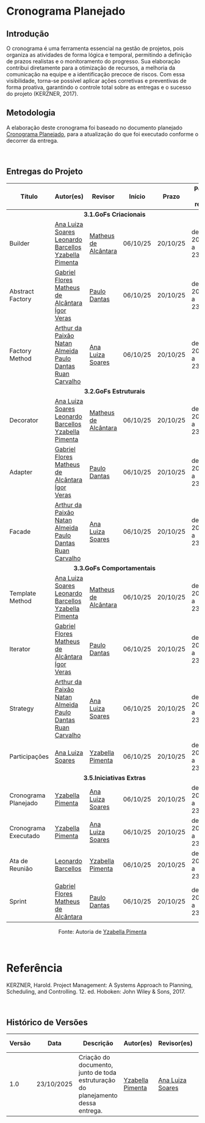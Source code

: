 # Cronograma Planejado

## Introdução

O cronograma é uma ferramenta essencial na gestão de projetos, pois organiza as atividades de forma lógica e temporal, permitindo a definição de prazos realistas e o monitoramento do progresso. Sua elaboração contribui diretamente para a otimização de recursos, a melhoria da comunicação na equipe e a identificação precoce de riscos. Com essa visibilidade, torna-se possível aplicar ações corretivas e preventivas de forma proativa, garantindo o controle total sobre as entregas e o sucesso do projeto (KERZNER, 2017).


## Metodologia

A elaboração deste cronograma foi baseado no documento planejado [Cronograma Planejado](./3.5.1.1CronogramaPlanejado.md), para a atualização do que foi executado conforme o decorrer da entrega.

<br>

## Entregas do Projeto
<div>
  <center>
  <table>
    <thead>
      <tr>
        <th>Título</th>
        <th>Autor(es)</th>
        <th>Revisor</th>
        <th>Início</th>
        <th>Prazo</th>
        <th>Período de revisão</th>
      </tr>
    </thead>
    <tbody>
      <tr>
        <td colspan="6"><center><strong>3.1.GoFs Criacionais</strong></center></td>
      </tr>
      <tr>
         <td>Builder</td>
            <td>
               <a href="https://github.com/Ana-Luiza-SC">Ana Luiza Soares</a>
               <br>
               <a href="https://github.com/oyLeonardo">Leonardo Barcellos</a>
               <br>
               <a href="https://github.com/redjsun">Yzabella Pimenta</a>
            </td>
            <td>
               <a href="https://github.com/matheusdealcantara">Matheus de Alcântara</a>
            </td>
            <td>06/10/25</td>
            <td>20/10/25</td>
            <td>de 20/10/25 a 23/10/25</td>
      </tr>
      <tr>
         <td>Abstract Factory</td>
            <td>
               <a href="https://github.com/Gabrielfcoelho">Gabriel Flores</a>
               <br>
               <a href="https://github.com/matheusdealcantara">Matheus de Alcântara</a>
               <br>
               <a href="https://github.com/igorvdaniel">Ígor Veras</a>
            </td>
             <td>
               <a href="https://github.com/Nanashii76">Paulo Dantas</a>
            </td>
            <td>06/10/25</td>
            <td>20/10/25</td>
            <td>de 20/10/25 a 23/10/25</td>
      </tr>
      <tr>
         <td>Factory Method</td>
            <td>
               <a href="https://github.com/arthur-augusto">Arthur da Paixão</a>
               <br>
               <a href="https://github.com/natanalmeida03">Natan Almeida</a>
               <br>
               <a href="https://github.com/Nanashii76">Paulo Dantas</a>
               <br>
               <a href="https://github.com/Ruan-Carvalho">Ruan Carvalho</a>
            </td>
            <td>
               <a href="https://github.com/Ana-Luiza-SC">Ana Luiza Soares</a>
            </td>
            <td>06/10/25</td>
            <td>20/10/25</td>
            <td>de 20/10/25 a 23/10/25</td>
      </tr>
      <tr>
        <td colspan="6"><center><strong>3.2.GoFs Estruturais</strong></center></td>
      </tr>
      <tr>
         <td>Decorator</td>
            <td>
               <a href="https://github.com/Ana-Luiza-SC">Ana Luiza Soares</a>
               <br>
               <a href="https://github.com/oyLeonardo">Leonardo Barcellos</a>
               <br>
               <a href="https://github.com/redjsun">Yzabella Pimenta</a>
            </td>
            <td>
               <a href="https://github.com/matheusdealcantara">Matheus de Alcântara</a>
            </td>
            <td>06/10/25</td>
            <td>20/10/25</td>
            <td>de 20/10/25 a 23/10/25</td>
      </tr>
      <tr>
         <td>Adapter</td>
            <td>
               <a href="https://github.com/Gabrielfcoelho">Gabriel Flores</a>
               <br>
               <a href="https://github.com/matheusdealcantara">Matheus de Alcântara</a>
               <br>
               <a href="https://github.com/igorvdaniel">Ígor Veras</a>
            </td>
             <td>
               <a href="https://github.com/Nanashii76">Paulo Dantas</a>
            </td>
            <td>06/10/25</td>
            <td>20/10/25</td>
            <td>de 20/10/25 a 23/10/25</td>
      </tr>
      <tr>
         <td>Facade</td>
            <td>
               <a href="https://github.com/arthur-augusto">Arthur da Paixão</a>
               <br>
               <a href="https://github.com/natanalmeida03">Natan Almeida</a>
               <br>
               <a href="https://github.com/Nanashii76">Paulo Dantas</a>
               <br>
               <a href="https://github.com/Ruan-Carvalho">Ruan Carvalho</a>
            </td>
            <td>
               <a href="https://github.com/Ana-Luiza-SC">Ana Luiza Soares</a>
            </td>
            <td>06/10/25</td>
            <td>20/10/25</td>
            <td>de 20/10/25 a 23/10/25</td>
      </tr>
      <tr>
        <td colspan="6"><center><strong>3.3.GoFs Comportamentais</strong></center></td>
      </tr>
      <tr>
         <td>Template Method</td>
            <td>
               <a href="https://github.com/Ana-Luiza-SC">Ana Luiza Soares</a>
               <br>
               <a href="https://github.com/oyLeonardo">Leonardo Barcellos</a>
               <br>
               <a href="https://github.com/redjsun">Yzabella Pimenta</a>
            </td>
            <td>
               <a href="https://github.com/matheusdealcantara">Matheus de Alcântara</a>
            </td>
            <td>06/10/25</td>
            <td>20/10/25</td>
            <td>de 20/10/25 a 23/10/25</td>
      </tr>
      <tr>
         <td>Iterator</td>
            <td>
               <a href="https://github.com/Gabrielfcoelho">Gabriel Flores</a>
               <br>
               <a href="https://github.com/matheusdealcantara">Matheus de Alcântara</a>
               <br>
               <a href="https://github.com/igorvdaniel">Ígor Veras</a>
            </td>
             <td>
               <a href="https://github.com/Nanashii76">Paulo Dantas</a>
            </td>
            <td>06/10/25</td>
            <td>20/10/25</td>
            <td>de 20/10/25 a 23/10/25</td>
      </tr>
      <tr>
         <td>Strategy</td>
            <td>
               <a href="https://github.com/arthur-augusto">Arthur da Paixão</a>
               <br>
               <a href="https://github.com/natanalmeida03">Natan Almeida</a>
               <br>
               <a href="https://github.com/Nanashii76">Paulo Dantas</a>
               <br>
               <a href="https://github.com/Ruan-Carvalho">Ruan Carvalho</a>
            </td>
            <td>
               <a href="https://github.com/Ana-Luiza-SC">Ana Luiza Soares</a>
            </td>
            <td>06/10/25</td>
            <td>20/10/25</td>
            <td>de 20/10/25 a 23/10/25</td>
      </tr>
      <tr>
        <td>Participações</td>
          <td>
            <a href="https://github.com/Ana-Luiza-SC">Ana Luiza Soares</a>
             <td>
               <a href="https://github.com/redjsun">Yzabella Pimenta</a>
               </td>
        <td>06/10/25</td>
         <td>20/10/25</td>
         <td>de 20/10/25 a 23/10/25</td>
      </tr>
      <tr>
        <td colspan="6"><center><strong>3.5.Iniciativas Extras</strong></center></td>
      </tr>
      <tr>
        <td>Cronograma Planejado</td>
            <td>
               <a href="https://github.com/redjsun">Yzabella Pimenta</a>
            </td>
             <td>
               <a href="https://github.com/Ana-Luiza-SC">Ana Luiza Soares</a>
            </td>
        <td>06/10/25</td>
         <td>20/10/25</td>
         <td>de 20/10/25 a 23/10/25</td>
      </tr>
      <tr>
        <td>Cronograma Executado</td>
         <td>
            <a href="https://github.com/redjsun">Yzabella Pimenta</a>
         </td>
         <td>
            <a href="https://github.com/Ana-Luiza-SC">Ana Luiza Soares</a>
         </td>
        <td>06/10/25</td>
         <td>20/10/25</td>
         <td>de 20/10/25 a 23/10/25</td>
      </tr>
      <tr>
        <td>Ata de Reunião</td>
        <td>
               <a href="https://github.com/oyLeonardo">Leonardo Barcellos</a>
            </td>
             <td>
               <a href="https://github.com/redjsun">Yzabella Pimenta</a>
            </td>
         <td>06/10/25</td>
         <td>20/10/25</td>
         <td>de 20/10/25 a 23/10/25</td>
      </tr>
      <tr>
        <td>Sprint</td>
        <td>
            <a href="https://github.com/Gabrielfcoelho">Gabriel Flores</a>
            <br>
            <a href="https://github.com/matheusdealcantara">Matheus de Alcântara</a>
         </td>
         <td>
            <a href="https://github.com/Nanashii76">Paulo Dantas</a>
         </td>
         <td>06/10/25</td>
         <td>20/10/25</td>
         <td>de 20/10/25 a 23/10/25</td>
      </tr>
      </tbody>
   </table>
   </center>
</div>
<p align="center">Fonte: Autoria de <a href="https://github.com/redjsun">Yzabella Pimenta</a></p>

<br>

# Referência
KERZNER, Harold. Project Management: A Systems Approach to Planning, Scheduling, and Controlling. 12. ed. Hoboken: John Wiley & Sons, 2017.

<br>

## Histórico de Versões

| Versão | Data       | Descrição                                        | Autor(es)           | Revisor(es)         | Comentário do revisor |
|--------|------------|--------------------------------------------------|---------------------|---------------------|----------------------|
| 1.0 | 23/10/2025 | Criação do documento, junto de toda estruturação do planejamento dessa entrega. | [Yzabella Pimenta](https://github.com/redjsun) | <a href="https://github.com/Ana-Luiza-SC">Ana Luiza Soares</a> | 24/10/2025 | Não foi encontrado nenhum erro no documento, está tudo condizente com o documento em que cada um escolheu e sem nenhum erro nas datas |

‌
